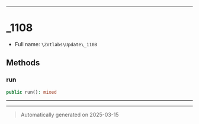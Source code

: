 ***

# _1108





* Full name: `\Zotlabs\Update\_1108`




## Methods


### run



```php
public run(): mixed
```












***


***
> Automatically generated on 2025-03-15

